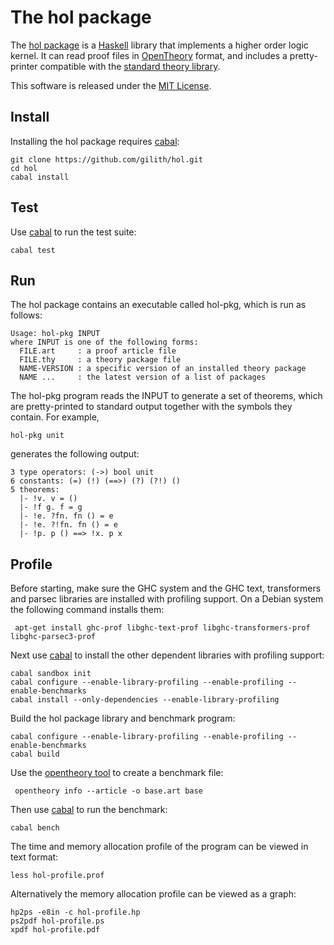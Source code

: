 The hol package
===============

The [hol package][] is a [Haskell][] library that implements a higher order logic kernel. It can read proof files in [OpenTheory][] format, and includes a pretty-printer compatible with the [standard theory library][].

This software is released under the [MIT License][].

Install
-------

Installing the hol package requires [cabal][]:

    git clone https://github.com/gilith/hol.git
    cd hol
    cabal install

Test
----

Use [cabal][] to run the test suite:

    cabal test

Run
----

The hol package contains an executable called hol-pkg, which is run as follows:

    Usage: hol-pkg INPUT
    where INPUT is one of the following forms:
      FILE.art     : a proof article file
      FILE.thy     : a theory package file
      NAME-VERSION : a specific version of an installed theory package
      NAME ...     : the latest version of a list of packages

The hol-pkg program reads the INPUT to generate a set of theorems, which are pretty-printed to standard output together with the symbols they contain. For example,

    hol-pkg unit

generates the following output:

    3 type operators: (->) bool unit
    6 constants: (=) (!) (==>) (?) (?!) ()
    5 theorems:
      |- !v. v = ()
      |- !f g. f = g
      |- !e. ?fn. fn () = e
      |- !e. ?!fn. fn () = e
      |- !p. p () ==> !x. p x

Profile
-------

Before starting, make sure the GHC system and the GHC text, transformers and parsec libraries are installed with profiling support. On a Debian system the following command installs them:

     apt-get install ghc-prof libghc-text-prof libghc-transformers-prof libghc-parsec3-prof

Next use [cabal][] to install the other dependent libraries with profiling support:

    cabal sandbox init
    cabal configure --enable-library-profiling --enable-profiling --enable-benchmarks
    cabal install --only-dependencies --enable-library-profiling

Build the hol package library and benchmark program:

    cabal configure --enable-library-profiling --enable-profiling --enable-benchmarks
    cabal build

Use the [opentheory tool] to create a benchmark file:

     opentheory info --article -o base.art base

Then use [cabal][] to run the benchmark:

    cabal bench

The time and memory allocation profile of the program can be viewed in text format:

    less hol-profile.prof

Alternatively the memory allocation profile can be viewed as a graph:

    hp2ps -e8in -c hol-profile.hp
    ps2pdf hol-profile.ps
    xpdf hol-profile.pdf

[cabal]: https://www.haskell.org/cabal/ "Cabal"
[Haskell]: https://www.haskell.org/
[hol package]: https://hackage.haskell.org/package/hol "hol package"
[MIT License]: https://github.com/gilith/hol/blob/master/LICENSE "MIT License"
[OpenTheory]: http://www.gilith.com/research/opentheory/ "The OpenTheory project home page"
[opentheory tool]: http://www.gilith.com/software/opentheory/ "The opentheory tool"
[standard theory library]: http://opentheory.gilith.com/?pkg=base "The OpenTheory standard theory library"
